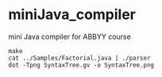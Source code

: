 # miniJava_compiler
mini Java compiler for ABBYY course

```
make
cat ../Samples/Factorial.java | ./parser
dot -Tpng SyntaxTree.gv -o SyntaxTree.png
```